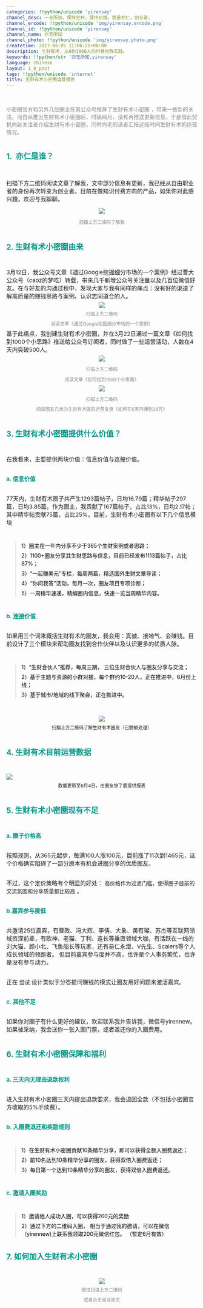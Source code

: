 ```yaml
---
categories: !!python/unicode 'yirensay'
channel_desc: 一无所知，保持空杯，保持饥饿。我是亦仁，创业者。
channel_ercode: !!python/unicode 'img/yirensay.ercode.png'
channel_id: !!python/unicode 'yirensay'
channel_name: 亦无所知
channel_photo: !!python/unicode 'img/yirensay.photo.png'
createtime: 2017-06-05 11:06:25+00:00
description: 生财有术，从0到1000人的付费社群实践。
keywords: !!python/str '亦无所知,yirensay'
language: chinese
layout: 1_0_post
tags: !!python/unicode 'internet'
title: 生财有术小密圈运营报告
---
```

<div class="rich_media_content" id="js_content">
<p>
<span style="font-size: 14px;">
<span style="color: rgb(136, 136, 136);">
<br/>
</span>
</span>
</p>
<p>
<span style="font-size: 14px;">
<span style="color: rgb(136, 136, 136);">
           小密圈官方和另外几位圈主在其公众号推荐了生财有术小密圈
          </span>
<span style="color: rgb(136, 136, 136);">
</span>
</span>
<span style="font-size: 14px; color: rgb(136, 136, 136);">
          ，带来一些新的关注。而自从推出生财有术小密圈后，时隔两月，没有再推送更新信息，于是借此契机向新关注者介绍生财有术小密圈，同时向老的读者汇报这段时间生财有术的运营情况。
         </span>
</p>
<p>
<br/>
</p>
<p style="line-height: 1.5em; margin-top: 5px; margin-bottom: 5px;">
<span style="color: rgb(0, 150, 136);">
<strong>
<span style="font-size: 20px;">
            1.  亦仁是谁？
           </span>
</strong>
</span>
<span style="font-size: 14px;">
<br/>
</span>
</p>
<p>
<span style="font-size: 15px;">
<br/>
</span>
</p>
<p>
<span style="font-size: 15px;">
          扫描下方二维码阅读文章了解我，文中部分信息有更新，我已经从自由职业者的身份再次转变为创业者。目前在做知识付费方向的产品，如果你对此感兴趣，欢迎与我聊聊。
         </span>
</p>
<p style="text-align: left; line-height: 1.5em; margin-top: 5px; margin-bottom: 5px;">
<span style="font-size: 15px;">
</span>
</p>
<p style="text-align: center; line-height: 1.5em; margin-top: 5px; margin-bottom: 5px;">
<img data-ratio="1" data-s="300,640" data-src="" data-type="png" data-w="100" src="{{ '/img/KMaLruUdmIg5oooianPdV976sgGUujnia9ZMRCHJQ6mosR0NWmk45bFVLlNkqGfdKfENeYibQWkGVPr4gdJiaCzfOg.png' | prepend: site.img | replace: '//','/' }}"/>
<span style="font-size: 12px;">
<br/>
</span>
</p>
<p style="text-align: center; line-height: 1.5em; margin-top: 5px; margin-bottom: 5px;">
<span style="font-size: 12px; color: rgb(136, 136, 136);">
          扫描上方二维码了解我
         </span>
</p>
<p style="text-align: left;">
<br/>
</p>
<p style="line-height: 1.5em; margin-top: 5px; margin-bottom: 5px;">
<span style="color: rgb(0, 150, 136);">
<strong>
<span style="font-size: 20px;">
            2. 生财有术小密圈由来
           </span>
</strong>
</span>
</p>
<p>
<br/>
</p>
<p style="line-height: 1.5em; margin-top: 5px; margin-bottom: 5px;">
<span style="font-size: 15px;">
          3月12日，我公众号文章《通过Google挖掘细分市场的一个案例》经过曹大公众号（caoz的梦呓）转载，带来几千新增公众号关注量以及几百位微信好友。在与好友的沟通过程中，发现大家与我有同样的痛点：没有好的渠道了解高质量的赚钱思路与案例、认识志同道合的人。
         </span>
<span style="font-size: 14px;">
<br/>
</span>
</p>
<p style="text-align: center; line-height: 1.5em; margin-top: 5px; margin-bottom: 5px;">
<span style="font-size: 14px;">
<img data-ratio="1" data-s="300,640" data-src="" data-type="png" data-w="100" src="{{ '/img/KMaLruUdmIhGpqpuYwQZIv0PHJbx7GL6ibNPVcBlSRQnGkicIrvOLJp6jEsZ1gBcF30vCFc7icoAsD18sE4czUgBA.png' | prepend: site.img | replace: '//','/' }}"/>
</span>
</p>
<p style="text-align: center; line-height: 1.5em; margin-top: 5px; margin-bottom: 5px;">
<span style="font-size: 12px; color: rgb(136, 136, 136);">
          扫描上方二维码
         </span>
</p>
<p style="text-align: center; line-height: 1.5em; margin-top: 5px; margin-bottom: 5px;">
<span style="font-size: 12px; color: rgb(136, 136, 136);">
          阅读文章《通过Google挖掘细分市场的一个案例》
         </span>
</p>
<p style="line-height: 1.5em; margin-top: 5px; margin-bottom: 5px;">
<span style="font-size: 15px;">
          基于此痛点，我创建生财有术小密圈，并在3月22日通过一篇文章《如何找到1000个小思路》推送给公众号订阅者，同时做了一些运营活动，人数在4天内突破500人。
         </span>
</p>
<p style="text-align: center; line-height: 1.5em; margin-top: 5px; margin-bottom: 5px;">
<span style="font-size: 14px;">
</span>
</p>
<p style="text-align: center; line-height: 1.5em; margin-top: 5px; margin-bottom: 5px;">
<span style="font-size: 14px;">
</span>
<img data-ratio="1" data-s="300,640" data-src="" data-type="png" data-w="100" src="{{ '/img/KMaLruUdmIg5oooianPdV976sgGUujnia9icOMDopdiauR46bJFw5vNuQSpgQ5HYYiaG0vzhRs6SmgTKCyr9KBneHvg.png' | prepend: site.img | replace: '//','/' }}"/>
<span style="font-size: 14px;">
<br/>
</span>
</p>
<p style="text-align: center; line-height: 1.5em; margin-top: 5px; margin-bottom: 5px;">
<span style="font-size: 12px; color: rgb(136, 136, 136);">
          扫描上方二维码
         </span>
</p>
<p style="text-align: center; line-height: 1.5em; margin-top: 5px; margin-bottom: 5px;">
<span style="font-size: 12px; color: rgb(136, 136, 136);">
          阅读文章《如何找到1000个小思路》
         </span>
<span style="font-size: 14px;">
<br/>
</span>
</p>
<p style="text-align: center; line-height: 1.5em; margin-top: 5px; margin-bottom: 5px;">
<span style="font-size: 14px;">
</span>
</p>
<p style="text-align: center; line-height: 1.5em; margin-top: 5px; margin-bottom: 5px;">
<img data-ratio="1" data-s="300,640" data-src="" data-type="png" data-w="100" src="{{ '/img/KMaLruUdmIg5oooianPdV976sgGUujnia9N7NEEjsUvE2cwG861xFkAhB5PicPnIl85YglktHcLUveeC5wRF92DQQ.png' | prepend: site.img | replace: '//','/' }}"/>
<span style="font-size: 14px;">
<br/>
</span>
</p>
<p style="text-align: center; line-height: 1.5em; margin-top: 5px; margin-bottom: 5px;">
<span style="font-size: 12px; color: rgb(136, 136, 136);">
          扫描上方二维码
         </span>
</p>
<p style="text-align: center; line-height: 1.5em; margin-top: 5px; margin-bottom: 5px;">
<span style="font-size: 12px; color: rgb(136, 136, 136);">
          阅读圈友几米为生财有术做的运营复盘《如何在5天内赚到28万》
         </span>
</p>
<p style="text-align: center;">
<br/>
</p>
<p style="line-height: 1.5em; margin-top: 5px; margin-bottom: 5px;">
<span style="color: rgb(0, 150, 136);">
<strong>
<span style="font-size: 20px;">
            3. 生财有术小密圈提供什么价值？
           </span>
</strong>
</span>
</p>
<p>
<br/>
</p>
<p style="line-height: 1.5em; margin-top: 5px; margin-bottom: 5px;">
<span style="font-size: 15px;">
          在我看来，主要提供两块价值：信息价值与连接价值。
         </span>
</p>
<p style="line-height: 1.5em; margin-top: 5px; margin-bottom: 5px;">
<span style="font-size: 15px; color: rgb(0, 150, 136);">
<strong>
<br/>
</strong>
</span>
</p>
<p style="line-height: 1.5em; margin-top: 5px; margin-bottom: 5px;">
<span style="font-size: 15px; color: rgb(0, 150, 136);">
<strong>
           a. 信息价值
          </strong>
</span>
</p>
<p style="line-height: 1.5em; margin-top: 5px; margin-bottom: 5px;">
<span style="font-size: 15px; color: rgb(0, 150, 136);">
<strong>
<br/>
</strong>
</span>
</p>
<p style="line-height: 1.5em; margin-top: 5px; margin-bottom: 5px;">
<span style="font-size: 15px;">
          77天内，生财有术圈子共产生1293篇帖子，日均16.79篇；精华帖子297篇，日均3.85篇。作为圈主，我贡献了167篇帖子，占比13%，日均2.17帖；其中精华帖贡献75篇，占比25%。目前，生财有术小密圈有以下几个信息模块
         </span>
</p>
<p style="line-height: 1.5em; margin-top: 5px; margin-bottom: 5px;">
<span style="font-size: 15px;">
<br/>
</span>
</p>
<blockquote>
<p style="line-height: 1.5em; margin-top: 5px; margin-bottom: 5px;">
<span style="font-size: 14px; color: rgb(0, 0, 0);">
           1）圈主在一年内分享不少于365个生财案例或者思路；
          </span>
</p>
<p style="line-height: 1.5em; margin-top: 5px; margin-bottom: 5px;">
<span style="font-size: 14px; color: rgb(0, 0, 0);">
           2）1100+圈友分享其生财思路与信息，目前已经发布1113篇帖子，占比87%；
          </span>
</p>
<p style="line-height: 1.5em; margin-top: 5px; margin-bottom: 5px;">
<span style="font-size: 14px; color: rgb(0, 0, 0);">
           3）“一起赚美元”专栏，每周两篇，精选国外生财文章导读；
          </span>
</p>
<p style="line-height: 1.5em; margin-top: 5px; margin-bottom: 5px;">
<span style="font-size: 14px; color: rgb(0, 0, 0);">
           4）“你问我答”活动，每月一次，圈友项目专项诊断；
          </span>
</p>
<p style="line-height: 1.5em; margin-top: 5px; margin-bottom: 5px;">
<span style="font-size: 14px; color: rgb(0, 0, 0);">
           5）一周精华速递，精编圈内信息，快速一览当周精华内容。
          </span>
<span style="font-size: 14px;">
<br/>
</span>
</p>
</blockquote>
<p style="line-height: 1.5em; margin-top: 5px; margin-bottom: 5px;">
<span style="font-size: 15px; color: rgb(0, 150, 136);">
<strong>
<br/>
</strong>
</span>
</p>
<p style="line-height: 1.5em; margin-top: 5px; margin-bottom: 5px;">
<span style="font-size: 15px; color: rgb(0, 150, 136);">
<strong>
           b. 连接价值
          </strong>
</span>
</p>
<p style="line-height: 1.5em; margin-top: 5px; margin-bottom: 5px;">
<span style="font-size: 15px; color: rgb(0, 150, 136);">
<strong>
<br/>
</strong>
</span>
</p>
<p style="line-height: 1.5em; margin-top: 5px; margin-bottom: 5px;">
<span style="font-size: 15px;">
          如果用三个词来概括生财有术的圈友，我会用：真诚、接地气、会赚钱。目前设计了三个模块来帮助圈友找到合作伙伴以及认识更多的优质人脉。
         </span>
</p>
<p style="line-height: 1.5em; margin-top: 5px; margin-bottom: 5px;">
<span style="font-size: 15px; color: rgb(0, 0, 0);">
<br/>
</span>
</p>
<blockquote>
<p style="line-height: 1.5em; margin-top: 5px; margin-bottom: 5px;">
<span style="font-size: 14px; color: rgb(0, 0, 0);">
           1）“生财合伙人”推荐，每周三期， 三位生财合伙人与圈友分享与交流；
          </span>
</p>
<p style="line-height: 1.5em; margin-top: 5px; margin-bottom: 5px;">
<span style="font-size: 14px; color: rgb(0, 0, 0);">
           2）基于主题与资源的小群对接，每个群约10-20人，正在推进中，6月份上线；
          </span>
</p>
<p style="line-height: 1.5em; margin-top: 5px; margin-bottom: 5px;">
<span style="font-size: 14px; color: rgb(0, 0, 0);">
           3）基于城市/地域的线下聚会，正在推进中。
          </span>
</p>
</blockquote>
<p style="text-align: center;">
<br/>
</p>
<p style="text-align: center; line-height: 1.5em; margin-top: 5px; margin-bottom: 5px;">
<img data-ratio="1" data-s="300,640" data-src="" data-type="png" data-w="100" src="{{ '/img/KMaLruUdmIhGpqpuYwQZIv0PHJbx7GL68S2awygn1eeWwKjButV0xgLicvSdAaiabUvfYCoQ6icSLleDEfvK0ibUkg.png' | prepend: site.img | replace: '//','/' }}"/>
</p>
<p style="text-align: center; line-height: 1.5em; margin-top: 5px; margin-bottom: 5px;">
<span style="font-size: 12px;">
          扫描上方二维码了解生财有术圈友（已脱敏处理）
         </span>
</p>
<p>
<br/>
</p>
<p style="line-height: 1.5em; margin-top: 5px; margin-bottom: 5px;">
<span style="color: rgb(0, 150, 136);">
<strong>
<span style="font-size: 20px;">
            4. 生财有术目前运营数据
           </span>
</strong>
</span>
</p>
<p>
<br/>
</p>
<p style="line-height: 1.5em; margin-top: 5px; margin-bottom: 5px;">
<img data-ratio="0.9186046511627907" data-s="300,640" data-src="" data-type="png" data-w="774" src="{{ '/img/KMaLruUdmIhGpqpuYwQZIv0PHJbx7GL6rM43MmIib4lQllRkuKiausCffDdFtFqel9bLggBogXwIOeZk6flEic7Gg.png' | prepend: site.img | replace: '//','/' }}"/>
</p>
<p style="text-align: center; line-height: 1.5em; margin-top: 5px; margin-bottom: 5px;">
<span style="font-size: 12px;">
          数据更新至6月4日，由圈友惊了鹿提供报表
         </span>
<br/>
</p>
<p>
<br/>
</p>
<p style="line-height: 1.5em; margin-top: 5px; margin-bottom: 5px;">
<span style="color: rgb(0, 150, 136);">
<strong>
<span style="font-size: 20px;">
            5. 生财有术小密圈现有不足
           </span>
</strong>
</span>
</p>
<p>
<br/>
</p>
<p style="line-height: 1.5em; margin-top: 5px; margin-bottom: 5px;">
<span style="color: rgb(0, 150, 136); font-size: 15px;">
<strong>
<span style="color: rgb(0, 150, 136);">
            a.
            <strong>
<span style="color: rgb(0, 150, 136);">
              圈子价格高
             </span>
</strong>
</span>
</strong>
</span>
</p>
<p style="line-height: 1.5em; margin-top: 5px; margin-bottom: 5px;">
<span style="color: rgb(0, 150, 136); font-size: 15px;">
<strong>
<span style="color: rgb(0, 150, 136);">
<strong>
<span style="color: rgb(0, 150, 136);">
<br/>
</span>
</strong>
</span>
</strong>
</span>
</p>
<p style="line-height: 1.5em; margin-top: 5px; margin-bottom: 5px;">
<span style="font-size: 15px;">
          按照规则，从365元起步，每满100人涨100元，目前涨了11次到1465元，这个价格确实阻碍了一部分原本有机会进圈分享的优质圈友。
         </span>
</p>
<p style="line-height: 1.5em; margin-top: 5px; margin-bottom: 5px;">
<span style="font-size: 15px;">
<br/>
</span>
</p>
<p style="line-height: 1.5em; margin-top: 5px; margin-bottom: 5px;">
<span style="font-size: 15px;">
          不过，这个定价策略有个明显的好处：
          <span style="font-size: 14px;">
           高价格作为过滤门槛，使得圈子目前的交流氛围和分享质量都比较高
          </span>
          。
          <br/>
</span>
</p>
<p style="line-height: 1.5em; margin-top: 5px; margin-bottom: 5px;">
<span style="font-size: 15px;">
<br/>
</span>
</p>
<p style="line-height: 1.5em; margin-top: 5px; margin-bottom: 5px;">
<span style="color: rgb(0, 150, 136); font-size: 15px;">
<strong>
<span style="color: rgb(0, 150, 136);">
            b.嘉宾参与度低
           </span>
</strong>
</span>
</p>
<p style="line-height: 1.5em; margin-top: 5px; margin-bottom: 5px;">
<span style="color: rgb(0, 150, 136); font-size: 15px;">
<strong>
<span style="color: rgb(0, 150, 136);">
<br/>
</span>
</strong>
</span>
</p>
<p style="line-height: 1.5em; margin-top: 5px; margin-bottom: 5px;">
<span style="font-size: 15px;">
          共邀请25位嘉宾，有曹政、冯大辉、李倩、大象、黄有璨、苏杰等互联网领域资深前辈，有欧神、老猫、丁利、连长等垂直领域大咖，有活跃在一线的刘大猫、顾小北、飞鱼船长等玩家，还有易仁永澄、V先生、Scalers等个人成长领域的领跑者。
 但目前嘉宾参与度并不高，也许是个人事务繁忙，也许是没有参与动力。
         </span>
</p>
<p style="line-height: 1.5em; margin-top: 5px; margin-bottom: 5px;">
<span style="font-size: 15px;">
<br/>
</span>
</p>
<p style="line-height: 1.5em; margin-top: 5px; margin-bottom: 5px;">
<span style="font-size: 15px;">
          正在
          <span style="font-size: 14px;">
           尝试
          </span>
          设计类似于分答提问赚钱的模式让圈友用好问题来激活嘉宾。
         </span>
</p>
<p style="line-height: 1.5em; margin-top: 5px; margin-bottom: 5px;">
<span style="font-size: 15px;">
<br/>
</span>
</p>
<p style="line-height: 1.5em; margin-top: 5px; margin-bottom: 5px;">
<span style="font-size: 14px;">
</span>
<span style="color: rgb(0, 150, 136); font-size: 15px;">
<strong>
<span style="color: rgb(0, 150, 136);">
            c. 其他不足
           </span>
</strong>
</span>
</p>
<p style="line-height: 1.5em; margin-top: 5px; margin-bottom: 5px;">
<span style="color: rgb(0, 150, 136); font-size: 15px;">
<strong>
<span style="color: rgb(0, 150, 136);">
<br/>
</span>
</strong>
</span>
</p>
<p style="line-height: 1.5em; margin-top: 5px; margin-bottom: 5px;">
<span style="font-size: 15px;">
          如果你对圈子有什么更好的建议，欢迎联系我并告诉我，微信号yirennew。如果被采纳，我会送你一张入圈门票，或者返还你的入圈费用。
         </span>
</p>
<p>
<br/>
</p>
<p style="line-height: 1.5em; margin-top: 5px; margin-bottom: 5px;">
<span style="color: rgb(0, 150, 136);">
<strong>
<span style="font-size: 20px;">
            6. 生财有术小密圈保障和福利
           </span>
</strong>
</span>
</p>
<p>
<br/>
</p>
<p style="line-height: 1.5em; margin-top: 5px; margin-bottom: 5px;">
<span style="color: rgb(0, 150, 136); font-size: 15px;">
<strong>
<span style="color: rgb(0, 150, 136);">
            a. 三天内无理由退款权利
           </span>
</strong>
</span>
</p>
<p style="line-height: 1.5em; margin-top: 5px; margin-bottom: 5px;">
<span style="color: rgb(0, 150, 136); font-size: 15px;">
<strong>
<span style="color: rgb(0, 150, 136);">
<br/>
</span>
</strong>
</span>
</p>
<p style="line-height: 1.5em; margin-top: 5px; margin-bottom: 5px;">
<span style="font-size: 15px;">
          进入生财有术小密圈三天内提出退款要求，我会退回全款（不包括小密圈官方收取的5%手续费）。
         </span>
</p>
<p style="line-height: 1.5em; margin-top: 5px; margin-bottom: 5px;">
<span style="font-size: 15px;">
<br/>
</span>
</p>
<p style="line-height: 1.5em; margin-top: 5px; margin-bottom: 5px;">
<span style="color: rgb(0, 150, 136); font-size: 15px;">
<strong>
<span style="color: rgb(0, 150, 136);">
            b. 入圈费退还和奖励规则
           </span>
</strong>
</span>
</p>
<p style="line-height: 1.5em; margin-top: 5px; margin-bottom: 5px;">
<span style="color: rgb(0, 150, 136); font-size: 15px;">
<strong>
<span style="color: rgb(0, 150, 136);">
<br/>
</span>
</strong>
</span>
</p>
<blockquote>
<p style="line-height: 1.5em; margin-top: 5px; margin-bottom: 5px;">
<span style="font-size: 14px; color: rgb(0, 0, 0);">
           1）在生财有术小密圈贡献10条精华分享，即可以获得全额入圈费返还；
          </span>
</p>
<p style="line-height: 1.5em; margin-top: 5px; margin-bottom: 5px;">
<span style="font-size: 14px; color: rgb(0, 0, 0);">
           2）前10名达到10条精华分享的圈友，获得双倍入圈费返还；
          </span>
</p>
<p style="line-height: 1.5em; margin-top: 5px; margin-bottom: 5px;">
<span style="font-size: 14px; color: rgb(0, 0, 0);">
           3）每日第一个达到10条精华分享的圈友，获得双倍入圈费返还。
          </span>
</p>
</blockquote>
<p style="line-height: 1.5em; margin-top: 5px; margin-bottom: 5px;">
<span style="color: rgb(0, 150, 136);">
<strong>
<span style="font-size: 14px;">
<br/>
</span>
</strong>
</span>
</p>
<p style="line-height: 1.5em; margin-top: 5px; margin-bottom: 5px;">
<span style="color: rgb(0, 150, 136); font-size: 15px;">
<strong>
<span style="color: rgb(0, 150, 136);">
            c. 邀请入圈奖励
           </span>
</strong>
</span>
</p>
<p style="line-height: 1.5em; margin-top: 5px; margin-bottom: 5px;">
<span style="font-size: 15px; color: rgb(0, 0, 0);">
<strong>
<span style="font-size: 15px;">
<br/>
</span>
</strong>
</span>
</p>
<blockquote>
<p style="line-height: 1.5em; margin-top: 5px; margin-bottom: 5px;">
<span style="font-size: 14px; color: rgb(0, 0, 0);">
           1）邀请他人成功入圈，可以获得200元的奖励
          </span>
</p>
<p style="line-height: 1.5em; margin-top: 5px; margin-bottom: 5px;">
<span style="font-size: 14px; color: rgb(0, 0, 0);">
           2）通过下方的二维码入圈， 相当于通过我的邀请，可以在微信（yirennew)上联系我领取200元微信红包。
           <span style="font-size: 14px; color: rgb(0, 0, 0);">
            （暂定6月有效）
           </span>
</span>
</p>
</blockquote>
<p style="line-height: 1.5em; margin-top: 5px; margin-bottom: 5px; text-indent: 0em;">
<strong>
<span style="font-size: 20px;">
<br/>
</span>
</strong>
</p>
<p style="line-height: 1.5em; margin-top: 5px; margin-bottom: 5px; text-indent: 0em;">
<span style="color: rgb(0, 150, 136);">
<strong>
<span style="font-size: 20px;">
            7. 如何加入生财有术小密圈
           </span>
</strong>
</span>
</p>
<p>
<br/>
</p>
<p style="text-align: center; line-height: 1.5em; margin-top: 5px; margin-bottom: 5px;">
<img data-ratio="0.99" data-s="300,640" data-src="" data-type="jpeg" data-w="100" src="{{ '/img/KMaLruUdmIhGpqpuYwQZIv0PHJbx7GL6H7ElogT6lboibtcicHia4RjibEBE2Q0TB8lv8oln8NBWtyoNKungj20dIg.jpeg' | prepend: site.img | replace: '//','/' }}"/>
</p>
<p style="text-align: center; line-height: 1.5em; margin-top: 5px; margin-bottom: 5px;">
<span style="font-size: 12px; color: rgb(136, 136, 136);">
          微信扫描上方二维码
         </span>
</p>
<p style="text-align: center; line-height: 1.5em; margin-top: 5px; margin-bottom: 5px;">
<span style="font-size: 12px; color: rgb(136, 136, 136);">
          或者点击阅读原文
         </span>
</p>
</div>